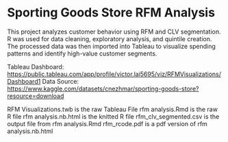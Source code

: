 # Sporting Goods Store RFM Analysis

This project analyzes customer behavior using RFM and CLV segmentation. R was used for data cleaning, exploratory analysis, and quintile creation. The processed data was then imported into Tableau to visualize spending patterns and identify high-value customer segments.

Tableau Dashboard: https://public.tableau.com/app/profile/victor.lai5695/viz/RFMVisualizations/Dashboard1
Data Source: https://www.kaggle.com/datasets/cnezhmar/sporting-goods-store?resource=download

RFM Visualizations.twb is the raw Tableau File
rfm analysis.Rmd       is the raw R file
rfm analysis.nb.html   is the knitted R file
rfm_clv_segmented.csv  is the output file from rfm analysis.Rmd
rfm_rcode.pdf          is a pdf version of rfm analysis.nb.html
